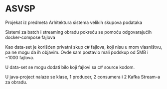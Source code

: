 # ASVSP

Projekat iz predmeta Arhitektura sistema velikih skupova podataka

Sistemi za batch i streaming obradu pokreću se pomoću odgovarajućih docker-compose fajlova

Kao data-set je korišćen privatni skup c# fajlova, koji nisu u mom vlasništvu, pa ne mogu da ih objavim. Ovde sam postavio mali podskup od 5MB i ~1000 fajlova.

U data-set se mogu dodati bilo koji fajlovi sa c# source kodom.

U java-project nalaze se klase, 1 producer, 2 consumera i 2 Kafka Stream-a za obradu.
